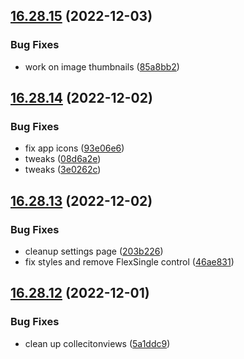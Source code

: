 ## [16.28.15](https://github.com/phandcock/GrampsView/compare/v16.28.14...v16.28.15) (2022-12-03)


### Bug Fixes

* work on image thumbnails ([85a8bb2](https://github.com/phandcock/GrampsView/commit/85a8bb28aed37fa9c40ca93831aa210d2c6e9737))



## [16.28.14](https://github.com/phandcock/GrampsView/compare/v16.28.13...v16.28.14) (2022-12-02)


### Bug Fixes

* fix app icons ([93e06e6](https://github.com/phandcock/GrampsView/commit/93e06e61fd4bdacd21726f8eed507ad98a2e9fee))
* tweaks ([08d6a2e](https://github.com/phandcock/GrampsView/commit/08d6a2e6044355cbbf8315ec637b56b7b32d819b))
* tweaks ([3e0262c](https://github.com/phandcock/GrampsView/commit/3e0262cd05a6bee8219f38781e93ab557ed6b7b3))



## [16.28.13](https://github.com/phandcock/GrampsView/compare/v16.28.12...v16.28.13) (2022-12-02)


### Bug Fixes

* cleanup settings page ([203b226](https://github.com/phandcock/GrampsView/commit/203b226d458203435c1244e13f82c5f4729b6d51))
* fix styles and remove FlexSingle control ([46ae831](https://github.com/phandcock/GrampsView/commit/46ae8314543d0d6529dc6d6d5cfd7519e26b0acb))



## [16.28.12](https://github.com/phandcock/GrampsView/compare/v16.28.11...v16.28.12) (2022-12-01)


### Bug Fixes

* clean up collecitonviews ([5a1ddc9](https://github.com/phandcock/GrampsView/commit/5a1ddc963c37d67437b0bdc9d1dcd084bfd5df90))



